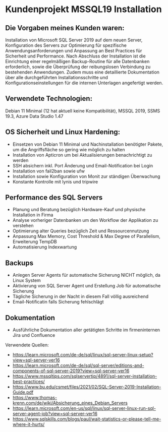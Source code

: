 # Kundenprojekt MSSQL19 Installation

## Die Vorgaben meines Kunden waren: 
Installation von Microsoft SQL Server 2019 auf dem neuen Server, Konfiguration des Servers zur Optimierung für spezifische Anwendungsanforderungen und Anpassung an Best Practices für Sicherheit und Performance. Nach Abschluss der Installation ist die Einrichtung einer regelmäßigen Backup-Routine für alle Datenbanken erforderlich, sowie die Überprüfung der reibungslosen Verbindung zu bestehenden Anwendungen. Zudem muss eine detaillierte Dokumentation über alle durchgeführten Installationsschritte und Konfigurationseinstellungen für die internen Unterlagen angefertigt werden.

## Verwendete Technologien:
Debian 11 Minimal (12 hat aktuell keine Kompatibilität), MSSQL 2019, SSMS 19.3, Azure Data Studio 1.47

## OS Sicherheit und Linux Hardening:
- Einsetzen von Debian 11 Minimal und Nachinstallation benötigter Pakete, um die Angriffsfläche so gering wie möglich zu halten
- Installation von Apticron um bei Aktualisierungen benachrichtigt zu werden
- SSH absichern inkl. Port Änderung und Email-Notification bei Login
- Installation von fail2ban sowie ufw
- Installation sowie Konfiguration von Monit zur ständigen Überwachung
- Konstante Kontrolle mit lynis und tripwire

## Performance des SQL Servers
- Planung und Beratung bezüglich Hardware-Kauf und physische Installation in Firma
- Analyse vorheriger Datenbanken um den Workflow der Applikation zu verstehen
- Optimierung alter Queries bezüglich Zeit und Ressourcennutzung
- Anpassung Max Memory, Cost Threshold & Max Degree of Parallelism, Erweiterung TempDB
- Automatisierung Indexwartung

## Backups
- Anlegen Server Agents für automatische Sicherung NICHT möglich, da Linux System
- Aktivierung von SQL Server Agent und Erstellung Job für automatische Sicherung
- Tägliche Sicherung in der Nacht in diesem Fall völlig ausreichend
- Email-Notificatin falls Sicherung fehlschlägt

## Dokumentation
- Ausführliche Dokumentation aller getätigten Schritte im firmeninternen Jira und Confluence














Verwendete Quellen:
- https://learn.microsoft.com/de-de/sql/linux/sql-server-linux-setup?view=sql-server-ver16
- https://learn.microsoft.com/de-de/sql/sql-server/editions-and-components-of-sql-server-2019?view=sql-server-ver16
- https://www.mssqltips.com/sqlservertip/4891/sql-server-installation-best-practices/
- https://www.bu.edu/csmet/files/2021/02/SQL-Server-2019-Installation-Guide.pdf
- https://www.thomas-krenn.com/de/wiki/Absicherung_eines_Debian_Servers
- https://learn.microsoft.com/en-us/sql/linux/sql-server-linux-run-sql-server-agent-job?view=sql-server-ver16
- https://www.sqlskills.com/blogs/paul/wait-statistics-or-please-tell-me-where-it-hurts/
